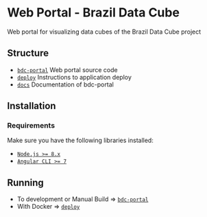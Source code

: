# Web Portal - Brazil Data Cube
Web portal for visualizing data cubes of the Brazil Data Cube project

## Structure

- [`bdc-portal`](./bdc-portal) Web portal source code
- [`deploy`](./deploy) Instructions to application deploy
- [`docs`](./docs) Documentation of bdc-portal

## Installation

### Requirements

Make sure you have the following libraries installed:

- [`Node.js >= 8.x`](https://nodejs.org/en/)
- [`Angular CLI >= 7`](https://angular.io/)

## Running

- To development or Manual Build => [`bdc-portal`](./bdc-portal)
- With Docker => [`deploy`](./deploy)
